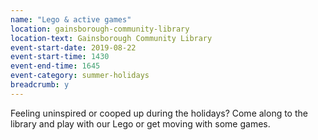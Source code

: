 ```yaml
---
name: "Lego & active games"
location: gainsborough-community-library
location-text: Gainsborough Community Library
event-start-date: 2019-08-22
event-start-time: 1430
event-end-time: 1645
event-category: summer-holidays
breadcrumb: y
---
```


Feeling uninspired or cooped up during the holidays? Come along to the library and play with our Lego or get moving with some games.
